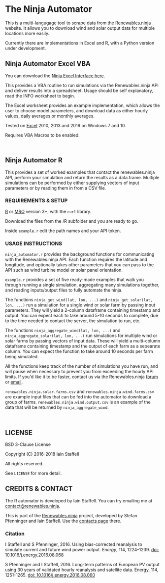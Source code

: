 # The Ninja Automator

This is a multi-langugage tool to scrape data from the [Renewables.ninja](https://www.renewables.ninja/) website.  It allows you to download wind and solar output data for multiple locations more easily.  

Currently there are implementations in Excel and R, with a Python version under development.


## Ninja Automator Excel VBA

You can download the [Ninja Excel Interface here](https://github.com/renewables-ninja/ninja_automator/raw/master/Excel/Ninja%20Automator.xlsm).

This provides a VBA routine to run simulations via the Renewables.ninja API and deliver results into a spreadsheet.  Usage should be self explanatory, read the INFO worksheet to begin.

The Excel worksheet provides an example implementation, which allows the user to choose model parameters, and download data as either hourly values, daily averages or monthly averages.

Tested on [Excel](https://products.office.com/en-gb/excel) 2010, 2013 and 2016 on Windows 7 and 10. 

Requires VBA Macros to be enabled.

<br>


## Ninja Automator R

This provides a set of worked examples that contact the renewables.ninja API, perform your simulation and return the results as a data.frame.  Multiple simulations can be performed by either supplying vectors of input parameters or by reading them in from a CSV file.


### REQUIREMENTS & SETUP

[R](https://www.r-project.org/) or [MRO](https://mran.revolutionanalytics.com/open/) version 3+, with the `curl` library.

Download the files from the /R subfolder and you are ready to go.

Inside `example.r` edit the path names and your API token.


### USAGE INSTRUCTIONS

`ninja_automator.r` provides the background functions for communicating with the Renewables.ninja API.   Each function requires the latitude and longitude, and optionally takes other parameters that you can pass to the API such as wind turbine model or solar panel orientation.

`example.r` provides a set of five ready-made examples that walk you through running a single simulation, aggregating many simulations together, and reading inputs/output files to fully automate the ninja.

The functions `ninja_get_wind(lat, lon, ...)` and `ninja_get_solar(lat, lon, ...)` run a simulation for a single wind or solar farm by passing input parameters.  They will yield a 2-column dataframe containing timestamp and output.  You can expect each to take around 5-10 seconds to complete, due to the time needed to contact the server, the simulation to run, etc.

The functions `ninja_aggregate_wind(lat, lon, ...)` and `ninja_aggregate_solar(lat, lon, ...)` run simulations for multiple wind or solar farms by passing vectors of input data.  These will yield a multi-column dataframe containing timestamp and the output of each farm as a sepearate column.  You can expect the function to take around 10 seconds per farm being simulated.  

All the functions keep track of the number of simulations you have run, and will pause when necessary to prevent you from exceeding the hourly API limits.  If you'd like it to be faster, contact us via the Renewables.ninja [forum](https://community.renewables.ninja/) or [email](https://www.renewables.ninja/about).

`renewables.ninja.solar.farms.csv` and `renewables.ninja.wind.farms.csv` are example input files that can be fed into the automator to download a group of farms.  `renewables.ninja.wind.output.csv` is an example of the data that will be returned by `ninja_aggregate_wind`.

<br>


## LICENSE
BSD 3-Clause License

Copyright (C) 2016-2018 Iain Staffell

All rights reserved.

See `LICENSE` for more detail.



## CREDITS & CONTACT

The R automator is developed by Iain Staffell.  You can try emailing me at contact@renewables.ninja. 

This is part of the [Renewables.ninja](https://renewables.ninja) project, developed by Stefan Pfenninger and Iain Staffell.  Use the [contacts page](https://www.renewables.ninja/about) there.


### Citation

I Staffell and S Pfenninger, 2016.  Using bias-corrected reanalysis to simulate current and future wind power output.  *Energy*, 114, 1224–1239. [doi: 10.1016/j.energy.2016.08.068](https://dx.doi.org/10.1016/j.energy.2016.08.068)

S Pfenninger and I Staffell, 2016. Long-term patterns of European PV output using 30 years of validated hourly reanalysis and satellite data. Energy, 114, 1251-1265.  [doi: 10.1016/j.energy.2016.08.060](https://dx.doi.org/10.1016/j.energy.2016.08.060)
